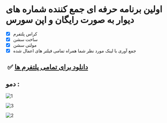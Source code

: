 # اولین برنامه حرفه ای جمع کننده شماره های دیوار به صورت رایگان و اپن سورس 

- [x] کراس پلتفرم
- [x] ساخت سشن
- [x] مولتی سشن
- [x] جمع آوری با لینک مورد نظر شما همراه تمامی فیلتر های اعمال شده

##  ✅ [دانلود برای تمامی پلتفرم ها](https://github.com/miticyber/Divar/releases/tag/divar) 


## **دمو :**

![1](https://user-images.githubusercontent.com/75374523/205689465-84a5a3a9-ea4f-4b14-932d-1501ee0d7d10.png)


![3](https://user-images.githubusercontent.com/75374523/205689608-4b2319da-cddf-4d49-89e8-186a76d76082.png)


![2](https://user-images.githubusercontent.com/75374523/205689487-99da6122-e31f-4568-94b5-21064bcab290.png)
